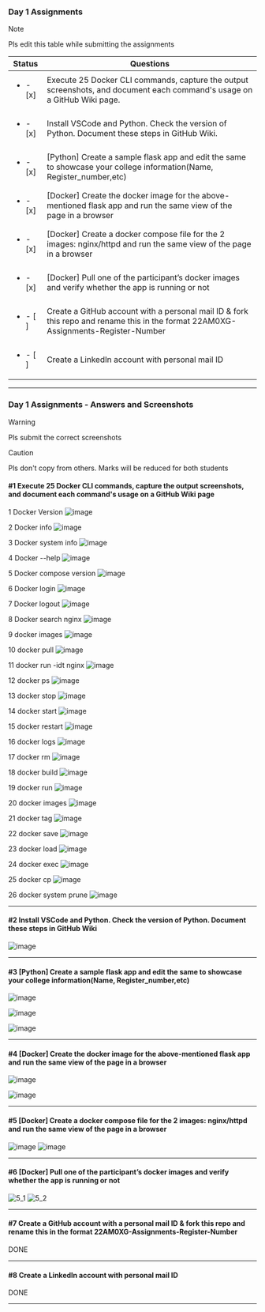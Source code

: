 ### Day 1 Assignments

> [!NOTE]
> Pls edit this table while submitting the assignments

| Status         | Questions     | 
|----------------|---------------|
| <ul><li>- [x] </li></ul> | Execute 25 Docker CLI commands, capture the output screenshots, and document each command's usage on a GitHub Wiki page. |
| <ul><li>- [x] </li></ul> | Install VSCode and Python. Check the version of Python. Document these steps in GitHub Wiki. |
| <ul><li>- [x] </li></ul> | [Python] Create a sample flask app and edit the same to showcase your college information(Name, Register_number,etc) |
| <ul><li>- [x] </li></ul> | [Docker] Create the docker image for the above-mentioned flask app and run the same view of the page in a browser |
| <ul><li>- [x] </li></ul> | [Docker] Create a docker compose file for the 2 images: nginx/httpd and run the same view of the page in a browser |
| <ul><li>- [x] </li></ul> | [Docker] Pull one of the participant’s docker images and verify whether the app is running or not  |
| <ul><li>- [ ] </li></ul> | Create a GitHub account with a personal mail ID & fork this repo and rename this in the format 22AM0XG-Assignments-Register-Number  |
| <ul><li>- [ ] </li></ul> | Create a LinkedIn account with personal mail ID  |

***

### Day 1 Assignments - Answers and Screenshots

> [!WARNING]
> Pls submit the correct screenshots

> [!CAUTION]
> Pls don't copy from others. Marks will be reduced for both students

#### #1 Execute 25 Docker CLI commands, capture the output screenshots, and document each command's usage on a GitHub Wiki page
1 Docker Version
![image](https://github.com/user-attachments/assets/e04731bc-fded-4c23-a424-1c8bcd4e5fdb)

2 Docker info
![image](https://github.com/user-attachments/assets/bae5eab9-a65a-493d-8c8c-bcc4b24b4f36)

3 Docker system info
![image](https://github.com/user-attachments/assets/0287f194-e423-4b7a-8118-3ab09294c2b9)

4 Docker --help
![image](https://github.com/user-attachments/assets/5a0378ac-d54e-492a-b55a-02f2e74b7764)

5 Docker compose version
![image](https://github.com/user-attachments/assets/5050c049-3552-4448-b466-e7a72d600509)

6 Docker login
![image](https://github.com/user-attachments/assets/2fca7cfa-f1cd-4abb-9372-b264098b2949)

7 Docker logout
![image](https://github.com/user-attachments/assets/805a9240-6ff7-4601-9530-a4dea4f2134f)

8 Docker search nginx
![image](https://github.com/user-attachments/assets/3ec3f6b0-e658-4e41-b93c-89c66f710213)

9 docker images
![image](https://github.com/user-attachments/assets/c283178a-d476-416c-9790-ca081c4ab299)

10 docker pull
![image](https://github.com/user-attachments/assets/ca51cc93-4fea-4e08-badd-b3d186929da0)

11 docker run -idt nginx
![image](https://github.com/user-attachments/assets/d42cf019-4e25-414a-8fa4-a89e57f08b54)

12 docker ps
![image](https://github.com/user-attachments/assets/11fe44a7-c321-4dd4-ba46-0e9083d5177e)

13 docker stop
![image](https://github.com/user-attachments/assets/3a2e7447-a48f-46d7-8c77-bbfa81ceadff)

14 docker start
![image](https://github.com/user-attachments/assets/d117ee80-3e93-405e-b0bd-b0aea2605077)

15 docker restart
![image](https://github.com/user-attachments/assets/b0622bcd-c1e5-489e-8e32-8b350ce03250)

16 docker logs
![image](https://github.com/user-attachments/assets/382ee1ca-e1fb-4e18-aa91-85c8203ee088)

17 docker rm 
![image](https://github.com/user-attachments/assets/d7ef86e9-c346-4e73-aa35-5df8da4c21c9)

18 docker build
![image](https://github.com/user-attachments/assets/b1006872-fe51-4864-98d1-87cb87c67294)

19 docker run
![image](https://github.com/user-attachments/assets/b3ea836c-7b8c-4352-b369-b1a8ee317fbc)

20 docker images
![image](https://github.com/user-attachments/assets/b6916171-cafe-44e5-8f78-5156f756f7b4)

21 docker tag
![image](https://github.com/user-attachments/assets/18b6abda-528a-4ca1-b313-2bb7a4904a9d)

22 docker save
![image](https://github.com/user-attachments/assets/1ce97fcc-eea3-436a-b94d-4da692351a25)

23 docker load
![image](https://github.com/user-attachments/assets/66cc76d8-80bf-4ac9-9a02-783cfcb6fc7a)

24 docker exec
![image](https://github.com/user-attachments/assets/b1f1dcb8-2e68-4670-88de-058110db5de9)

25 docker cp
![image](https://github.com/user-attachments/assets/f78c3bda-29e8-480e-808b-cea92dbf4595)

26 docker system prune
![image](https://github.com/user-attachments/assets/745e8c64-8a67-48b5-bd0f-5bc63ffef652)

***

#### #2 Install VSCode and Python. Check the version of Python. Document these steps in GitHub Wiki
![image](https://github.com/user-attachments/assets/cb1937fb-8978-4ad0-be68-e7c29b8c3821)


***

#### #3 [Python] Create a sample flask app and edit the same to showcase your college information(Name, Register_number,etc)
![image](https://github.com/user-attachments/assets/54f1e675-ac4d-408a-98bb-d6336f325494)

![image](https://github.com/user-attachments/assets/e7fd109b-532b-4db3-b98e-4e0b52138315)

![image](https://github.com/user-attachments/assets/fb65815f-e064-4d1c-9011-cd7e13ed2c3e)


***

#### #4 [Docker] Create the docker image for the above-mentioned flask app and run the same view of the page in a browser
![image](https://github.com/user-attachments/assets/6fe7557e-9ae1-4ec8-be92-fc0f830ef888)

![image](https://github.com/user-attachments/assets/cfa4ad6e-5f2e-48b3-83f4-9d0509958390)

***

#### #5 [Docker] Create a docker compose file for the 2 images: nginx/httpd and run the same view of the page in a browser
![image](https://github.com/user-attachments/assets/a0cf3999-bf2d-4e21-b73b-5fb4adc115ac)
![image](https://github.com/user-attachments/assets/860715c7-8dc2-4459-9a67-5295f4665bdf)


***

#### #6 [Docker] Pull one of the participant’s docker images and verify whether the app is running or not
![5_1](https://github.com/user-attachments/assets/c725b58c-b68d-4ca8-9005-5dd79f042557)
![5_2](https://github.com/user-attachments/assets/d11c38b6-8ec2-4d8e-847e-82942b776a79)



***

#### #7 Create a GitHub account with a personal mail ID & fork this repo and rename this in the format 22AM0XG-Assignments-Register-Number
DONE
***

#### #8 Create a LinkedIn account with personal mail ID
DONE
***

